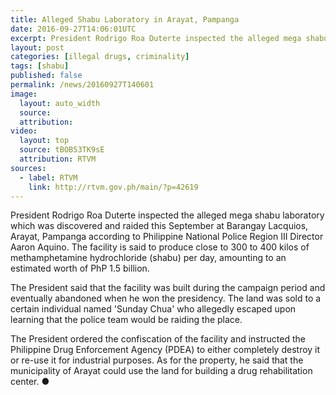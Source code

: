 ```yaml
---
title: Alleged Shabu Laboratory in Arayat, Pampanga
date: 2016-09-27T14:06:01UTC
excerpt: President Rodrigo Roa Duterte inspected the alleged mega shabu laboratory which was discovered and raided this September at Barangay Lacquios, Arayat, Pampanga according to Philippine National Police Region III Director Aaron Aquino.
layout: post
categories: [illegal drugs, criminality]
tags: [shabu]
published: false
permalink: /news/20160927T140601
image:
  layout: auto_width
  source: 
  attribution: 
video:
  layout: top
  source: tBOB53TK9sE
  attribution: RTVM
sources:
  - label: RTVM
    link: http://rtvm.gov.ph/main/?p=42619
---
```


President Rodrigo Roa Duterte inspected the alleged mega shabu laboratory which was discovered and raided this September at Barangay Lacquios, Arayat, Pampanga according to Philippine National Police Region III Director Aaron Aquino.
The facility is said to produce close to 300 to 400 kilos of methamphetamine hydrochloride (shabu) per day, amounting to an estimated worth of PhP 1.5 billion.

The President said that the facility was built during the campaign period and eventually abandoned when he won the presidency.
The land was sold to a certain individual named 'Sunday Chua' who allegedly escaped upon learning that the police team would be raiding the place.

The President ordered the confiscation of the facility and instructed the Philippine Drug Enforcement Agency (PDEA) to either completely destroy it or re-use it for industrial purposes. As for the property, he said that the municipality of Arayat could use the land for building a drug rehabilitation center.
&#x25cf;

